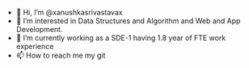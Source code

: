 - 👋 Hi, I’m @xanushkasrivastavax
- 👀 I’m interested in Data Structures and Algorithm and Web and App Development.
- 🌱 I’m currently working as a SDE-1 having 1.8 year of FTE work experience 
- 📫 How to reach me 
    my git

<!---
xanushkasrivastavax/xanushkasrivastavax is a ✨ special ✨ repository because its `README.md` (this file) appears on your GitHub profile.
You can click the Preview link to take a look at your changes.
--->
